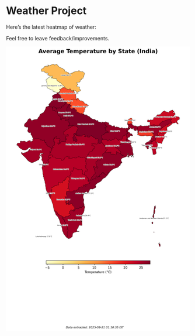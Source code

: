 # Weather Project

Here’s the latest heatmap of weather:

Feel free to leave feedback/improvements.

![India Heatmap](docs/assets/india_heatmap.png?v=CF0335)
